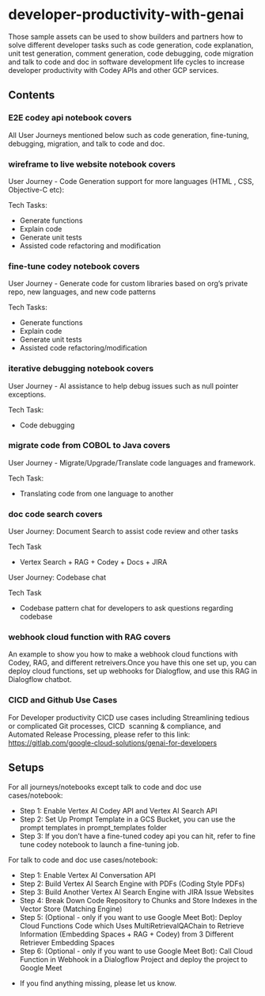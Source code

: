 # developer-productivity-with-genai
Those sample assets can be used to show builders and partners how to solve different developer tasks such as code generation, code explanation, unit test generation, comment generation, code debugging, code migration and talk to code and doc in software development life cycles to increase developer productivity with Codey APIs and other GCP services.

## Contents
### E2E codey api notebook covers
All User Journeys mentioned below such as code generation, fine-tuning, debugging, migration, and talk to code and doc.

### wireframe to live website notebook covers 
User Journey - Code Generation support for more languages (HTML , CSS, Objective-C etc):

Tech Tasks:
- Generate functions
- Explain code
- Generate unit tests
- Assisted code refactoring and modification

### fine-tune codey notebook covers
User Journey - Generate code for custom libraries based on org’s private repo, new languages, and new code patterns

Tech Tasks:
- Generate functions
- Explain code
- Generate unit tests
- Assisted code refactoring/modification

### iterative debugging notebook covers 
User Journey - AI assistance to help debug issues such as null pointer exceptions.

Tech Task:
- Code debugging

### migrate code from COBOL to Java covers 
User Journey - Migrate/Upgrade/Translate code languages and framework.

Tech Task:
- Translating code from one language to another

### doc code search covers 
User Journey: 
Document Search to assist code review and other tasks

Tech Task
- Vertex Search + RAG + Codey + Docs + JIRA

User Journey: 
Codebase chat

Tech Task
- Codebase pattern chat for developers to ask questions regarding codebase

### webhook cloud function with RAG covers 
An example to show you how to make a webhook cloud functions with Codey, RAG, and different retreivers.Once you have this one set up, you can deploy cloud functions, set up webhooks for Dialogflow, and use this RAG in Dialogflow chatbot.

### CICD and Github Use Cases
For Developer productivity CICD use cases including Streamlining tedious or complicated Git processes, CICD  scanning & compliance, and Automated Release Processing, please refer to this link: https://gitlab.com/google-cloud-solutions/genai-for-developers

## Setups

For all journeys/notebooks except talk to code and doc use cases/notebook:
- Step 1: Enable Vertex AI Codey API and Vertex AI Search API 
- Step 2: Set Up Prompt Template in a GCS Bucket, you can use the prompt templates in prompt_templates folder
- Step 3: If you don’t have a fine-tuned codey api you can hit, refer to fine tune codey notebook to launch a fine-tuning job.

For talk to code and doc use cases/notebook:
- Step 1: Enable Vertex AI Conversation API
- Step 2: Build Vertex AI Search Engine with PDFs (Coding Style PDFs)
- Step 3: Build Another Vertex AI Search Engine with JIRA Issue Websites
- Step 4: Break Down Code Repository to Chunks and Store Indexes in the Vector Store (Matching Engine)
- Step 5: (Optional - only if you want to use Google Meet Bot): Deploy Cloud Functions Code which Uses MultiRetrievalQAChain to Retrieve Information (Embedding Spaces + RAG + Codey) from 3 Different Retriever Embedding Spaces
- Step 6: (Optional - only if you want to use Google Meet Bot): Call Cloud Function in Webhook in a Dialogflow Project and deploy the project to Google Meet

* If you find anything missing, please let us know.